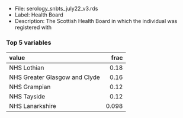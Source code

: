 

* File: serology_snbts_july22_v3.rds
* Label: Health Board
* Description: The Scottish Health Board in which the individual was registered with

### Top 5 variables
| value                         |   frac |
|:------------------------------|-------:|
| NHS Lothian                   |  0.18  |
| NHS Greater Glasgow and Clyde |  0.16  |
| NHS Grampian                  |  0.12  |
| NHS Tayside                   |  0.12  |
| NHS Lanarkshire               |  0.098 |
        